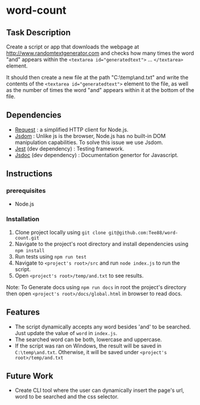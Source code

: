 # word-count

## Task Description

Create a script or app that downloads the webpage at http://www.randomtextgenerator.com and checks how many times the word "and" appears within the `<textarea id="generatedtext">` ... `</textarea>` element.

It should then create a new file at the path "C:\temp\and.txt" and write the contents of the `<textarea id="generatedtext">` element to the file, as well as the number of times the word "and" appears within it at the bottom of the file.

## Dependencies

- [Request](https://github.com/request/request) : a simplified HTTP client for Node.js.
- [Jsdom](https://github.com/jsdom/jsdom) : Unlike js is the browser, Node.js has no built-in DOM manipulation capabilities. To solve this issue we use Jsdom.
- [Jest](https://jestjs.io/) (dev dependency) : Testing framework.
- [Jsdoc](https://devdocs.io/jsdoc-getting-started/) (dev dependency) : Documentation genertor for Javascript.

## Instructions

### prerequisites

- Node.js

### Installation

1. Clone project locally using `git clone git@github.com:Tee88/word-count.git`
2. Navigate to the project's root directory and install dependencies using `npm install`
3. Run tests using `npm run test`
4. Navigate to `<project's root>/src` and run `node index.js` to run the script.
5. Open `<project's root>/temp/and.txt` to see results.

Note: To Generate docs using `npm run docs` in root the project's directory then open `<project's root>/docs/global.html` in browser to read docs.

## Features

- The script dynamically accepts any word besides 'and' to be searched. Just update the value of `word` in `index.js`.
- The searched word can be both, lowercase and uppercase.
- If the script was ran on Windows, the result will be saved in `C:\temp\and.txt`. Otherwise, it will be saved under `<project's root>/temp/and.txt`

## Future Work

- Create CLI tool where the user can dynamically insert the page's url, word to be searched and the css selector.
